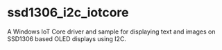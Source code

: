 # ssd1306_i2c_iotcore
A Windows IoT Core driver and sample for displaying text and images on SSD1306 based OLED displays using I2C.
